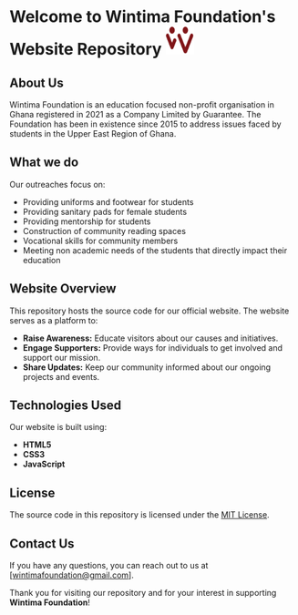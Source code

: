 # Welcome to Wintima Foundation's Website Repository <img src="./images/logo.png" alt="NGO Logo" width="50" height="50">
## About Us
Wintima Foundation is an education focused non-profit organisation in Ghana registered in 2021 as a Company Limited by Guarantee. The Foundation has been in existence since 2015 to address issues faced by students in the Upper East Region of Ghana.

## What we do
Our outreaches focus on: 
- Providing uniforms and footwear for students
- Providing sanitary pads for female students
- Providing mentorship for students
- Construction of community reading spaces
- Vocational skills for community members 
- Meeting non academic needs of the students that directly impact their education


## Website Overview
This repository hosts the source code for our official website. The website serves as a platform to:

- **Raise Awareness:** Educate visitors about our causes and initiatives.
- **Engage Supporters:** Provide ways for individuals to get involved and support our mission.
- **Share Updates:** Keep our community informed about our ongoing projects and events.

## Technologies Used
Our website is built using:
- **HTML5**
- **CSS3**
- **JavaScript**

## License
The source code in this repository is licensed under the [MIT License](./LICENSE).

## Contact Us
If you have any questions, you can reach out to us at [wintimafoundation@gmail.com].

Thank you for visiting our repository and for your interest in supporting **Wintima Foundation**!
